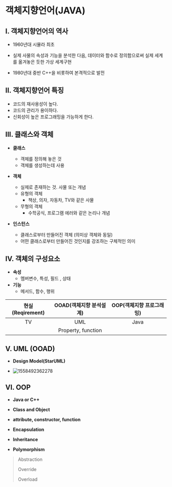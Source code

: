 # 객체지향언어(JAVA)



## I. 객체지향언어의 역사

* 1960년대 시뮬라 최초

* 실제 사물의 속성과 기능을 분석한 다음, 데이터와 함수로 정의함으로써 실제 세계를 옮겨놓은 듯한 가상 세계구현
* 1980년대 중반 C++을 비롯하여 본격적으로 발전



## II. 객체지향언어 특징

* 코드의 재사용성이 높다.
* 코드의 관리가 용이하다.
* 신회성이 높은 프로그래밍을 가능하게 한다.



## III. 클래스와 객체

* **클래스**
  * 객체를 정의해 놓은 것
  * 객체를 생성하는데 사용
* **객체**
  * 실제로 존재하는 것. 사물 또는 개념
  * 유형의 객체
    * 책상, 의자, 자동차, TV와 같은 사물
  * 무형의 객체
    * 수학공식, 프로그램 에러와 같은 논리나 개념

* **인스턴스**
  * 클래스로부터 만들어진 객체 (의미상 객체와 동일)
  * 어떤 클래스로부터 만들어진 것인지를 강조하는 구체적인 의미

## IV. 객체의 구성요소

* **속성**
  * 멤버변수, 특성, 필드 , 상태
* **기능**
  * 메서드, 함수, 행위



| 현실(Reqirement) | OOAD(객체지향 분석설계) | OOP(객체지향 프로그래밍) |
| :--------------: | :---------------------: | :----------------------: |
|        TV        |           UML           |           Java           |
|                  |   Property, function    |                          |

## V. UML (OOAD)

* **Design Model(StarUML)**

* ![1558492362278](C:\Users\student\AppData\Roaming\Typora\typora-user-images\1558492362278.png)

## VI. OOP

* **Java or C++**
* **Class and Object**
* **attribute, constructor, function**



* **Encapsulation**
* **Inheritance**
* **Polymorphism**



> Abstraction
>
> Override
>
> Overload



